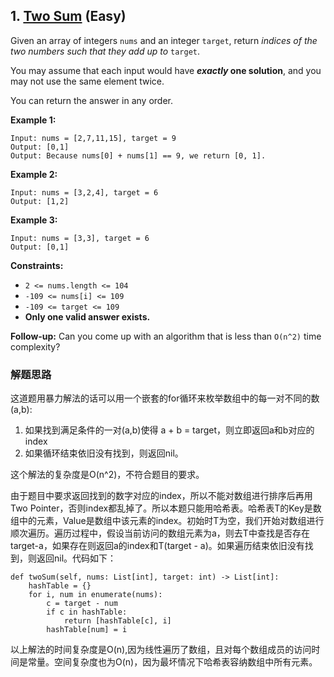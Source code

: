 ## 1. [Two Sum](https://leetcode.com/problems/two-sum/) (Easy)

Given an array of integers `nums` and an integer `target`, return _indices of the two numbers such that they add up to_ `target`.

You may assume that each input would have **_exactly_ one solution**, and you may not use the same element twice.

You can return the answer in any order.

 

**Example 1:**
```
Input: nums = [2,7,11,15], target = 9
Output: [0,1]
Output: Because nums[0] + nums[1] == 9, we return [0, 1].
```

**Example 2:**
```
Input: nums = [3,2,4], target = 6
Output: [1,2]
```

**Example 3:**
```
Input: nums = [3,3], target = 6
Output: [0,1]
``` 

**Constraints:**

- `2 <= nums.length <= 104`
- `-109 <= nums[i] <= 109`
- `-109 <= target <= 109`
- **Only one valid answer exists.**
 

**Follow-up:** Can you come up with an algorithm that is less than `O(n^2)` time complexity?

### 解题思路
这道题用暴力解法的话可以用一个嵌套的for循环来枚举数组中的每一对不同的数(a,b):

1. 如果找到满足条件的一对(a,b)使得 a + b = target，则立即返回a和b对应的index
2. 如果循环结束依旧没有找到，则返回nil。

这个解法的复杂度是O(n^2)，不符合题目的要求。

由于题目中要求返回找到的数字对应的index，所以不能对数组进行排序后再用Two Pointer，否则index都乱掉了。所以本题只能用哈希表。哈希表T的Key是数组中的元素，Value是数组中该元素的index。初始时T为空，我们开始对数组进行顺次遍历。遍历过程中，假设当前访问的数组元素为a，则去T中查找是否存在target-a，如果存在则返回a的index和T(target - a)。如果遍历结束依旧没有找到，则返回nil。代码如下：
```
def twoSum(self, nums: List[int], target: int) -> List[int]:
    hashTable = {}
    for i, num in enumerate(nums):
        c = target - num
        if c in hashTable:
            return [hashTable[c], i]
        hashTable[num] = i
```
以上解法的时间复杂度是O(n),因为线性遍历了数组，且对每个数组成员的访问时间是常量。空间复杂度也为O(n)，因为最坏情况下哈希表容纳数组中所有元素。










